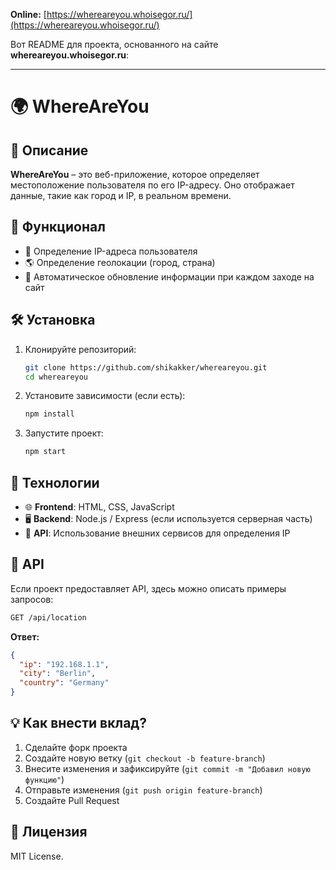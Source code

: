 **Online:** [https://whereareyou.whoisegor.ru/](https://whereareyou.whoisegor.ru/)

Вот README для проекта, основанного на сайте **whereareyou.whoisegor.ru**:  

---

# 🌍 WhereAreYou  

## 📌 Описание  
**WhereAreYou** – это веб-приложение, которое определяет местоположение пользователя по его IP-адресу. Оно отображает данные, такие как город и IP, в реальном времени.  

## 🚀 Функционал  
- 📍 Определение IP-адреса пользователя  
- 🌎 Определение геолокации (город, страна)  
- 🔄 Автоматическое обновление информации при каждом заходе на сайт  

## 🛠️ Установка  
1. Клонируйте репозиторий:  
   ```bash
   git clone https://github.com/shikakker/whereareyou.git
   cd whereareyou
   ```
2. Установите зависимости (если есть):  
   ```bash
   npm install
   ```
3. Запустите проект:  
   ```bash
   npm start
   ```

## 🔧 Технологии  
- 🌐 **Frontend**: HTML, CSS, JavaScript  
- 🖥️ **Backend**: Node.js / Express (если используется серверная часть)  
- 📡 **API**: Использование внешних сервисов для определения IP  

## 📄 API  
Если проект предоставляет API, здесь можно описать примеры запросов:  

```bash
GET /api/location
```
**Ответ:**  
```json
{
  "ip": "192.168.1.1",
  "city": "Berlin",
  "country": "Germany"
}
```

## 💡 Как внести вклад?  
1. Сделайте форк проекта  
2. Создайте новую ветку (`git checkout -b feature-branch`)  
3. Внесите изменения и зафиксируйте (`git commit -m "Добавил новую функцию"`)  
4. Отправьте изменения (`git push origin feature-branch`)  
5. Создайте Pull Request  

## 📜 Лицензия  
MIT License.  
